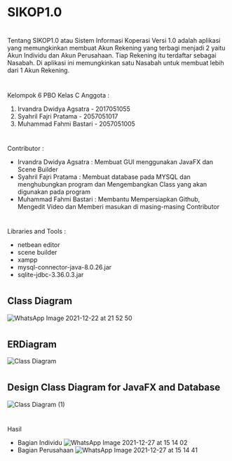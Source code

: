 # SIKOP1.0

# 
Tentang
SIKOP1.0 atau Sistem Informasi Koperasi Versi 1.0 adalah aplikasi yang memungkinkan membuat Akun Rekening yang terbagi menjadi 2 yaitu Akun Individu dan Akun Perusahaan. Tiap Rekening itu terdaftar sebagai Nasabah. Di aplikasi ini memungkinkan satu Nasabah untuk membuat lebih dari 1 Akun Rekening.  

# 
Kelompok 6 PBO Kelas C
Anggota :
1. Irvandra Dwidya Agsatra - 2017051055
2. Syahril Fajri Pratama - 2057051017
3. Muhammad Fahmi Bastari - 2057051005

# 
Contributor :
- Irvandra Dwidya Agsatra : Membuat GUI menggunakan JavaFX dan Scene Builder
- Syahril Fajri Pratama   : Membuat database pada MYSQL dan menghubungkan program dan Mengembangkan Class yang akan digunakan pada program
- Muhammad Fahmi Bastari  : Membantu Mempersiapkan Github, Mengedit Video dan Memberi masukan di masing-masing Contributor 

# 
Libraries and Tools :
- netbean editor
- scene builder
- xampp
- mysql-connector-java-8.0.26.jar
- sqlite-jdbc-3.36.0.3.jar

#
Class Diagram
-
![WhatsApp Image 2021-12-22 at 21 52 50](https://user-images.githubusercontent.com/83504513/147445084-e6591d12-481e-4e62-83eb-a2f318ad5944.jpeg)

#
ERDiagram
- 
![Class Diagram](https://user-images.githubusercontent.com/83504513/147444865-12d5106b-5285-49d6-adbc-7b9e07b411eb.png)

#
Design Class Diagram for JavaFX and Database 
-
![Class Diagram (1)](https://user-images.githubusercontent.com/83504513/147449517-ea9de7f2-e6cc-4bea-ab60-0e7cb19f18d3.png)

#
Hasil
- Bagian Individu
![WhatsApp Image 2021-12-27 at 15 14 02](https://user-images.githubusercontent.com/83504513/147450735-af09299d-5f0f-4a40-9f37-c403323e1ddd.jpeg)
- Bagian Perusahaan
![WhatsApp Image 2021-12-27 at 15 14 41](https://user-images.githubusercontent.com/83504513/147450771-e0b005f4-93b2-4a55-b027-b3d80fb49743.jpeg)
